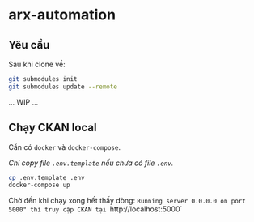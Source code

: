 # arx-automation

## Yêu cầu

Sau khi clone về:

```sh
git submodules init
git submodules update --remote
```

... WIP ...

## Chạy CKAN local

Cần có `docker` và `docker-compose`.

_Chỉ copy file `.env.template` nếu chưa có file `.env`._

```sh
cp .env.template .env
docker-compose up
```

Chờ đến khi chạy xong hết thấy dòng: `Running server 0.0.0.0 on port 5000" thì truy cập CKAN tại `http://localhost:5000`
